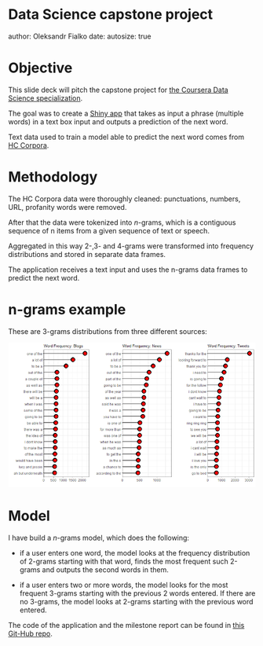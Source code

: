 Data Science capstone project
========================================================
author: Oleksandr Fialko
date: 
autosize: true


Objective
========================================================

This slide deck will pitch the capstone project for [the Coursera Data Science specialization](https://www.coursera.org/specializations/jhu-data-science).

The goal was to create a [Shiny app](https://ofialko.shinyapps.io/next_world_predictor) that takes as input a phrase (multiple words) in a text box input and outputs a prediction of the next word.

Text data used to train a model able to  predict the next word comes from [HC Corpora](http://www.corpora.heliohost.org/).


Methodology
========================================================


The HC Corpora data were thoroughly cleaned: punctuations, numbers, URL, profanity words were removed.

After that the data were tokenized into *n*-grams, which is a contiguous sequence of n items from a given sequence of text or speech.

Aggregated in this way 2-,3- and 4-grams were transformed  into frequency distributions and stored in separate data frames.

The application receives a text input and uses the n-grams data frames to predict the next word.

n-grams example
========================================================

These are 3-grams distributions from three different sources:



![plot of chunk unnamed-chunk-2](Presentation-figure/unnamed-chunk-2-1.png)


Model
=========================================================

I have build a *n*-grams model, which does the following:

 - if a user enters one word, the model looks at the frequency distribution of 2-grams starting with that word, finds the most frequent such 2-grams and outputs the second words in them.
 
 - if a user enters two or more words, the model looks for the most frequent 3-grams starting with the previous 2 words entered. If there are no 3-grams, the model looks at 2-grams starting with the previous word entered.
 
The code of the application and the milestone report can be found in [this Git-Hub repo](https://github.com/ofialko/Capstone-Coursera). 





